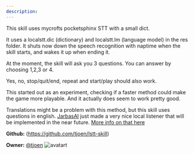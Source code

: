```yaml
---
description: 
---
```

This skill uses mycrofts pocketsphinx STT with a small dict.

It uses a localstt.dic (dictionary) and localstt.lm (language model) in the res folder.
It shuts now down the speech recognition with naptime when the skill starts, and wakes it up when ending it.

At the moment, the skill will ask you 3 questions.
You can answer by choosing 1,2,3 or 4.

Yes, no, stop/quit/end, repeat and start/play should also work.

This started out as an experiment, checking if a faster method could make the  game more playable.
And it actually does seem to work pretty good.

Translations might be a problem with this method, but this skill uses questions in english.
[JarbasAI](https://github.com/JarbasAl) just made a very nice local listener that will be implemented in the near future.
[More info on that here](https://github.com/JarbasAl/local_listener)

**Github:** (https://github.com/tjoen/lstt-skill)

**Owner:** [@tjoen](https://github.com/tjoen) ![avatart](https://avatars3.githubusercontent.com/u/974847?v=4)

